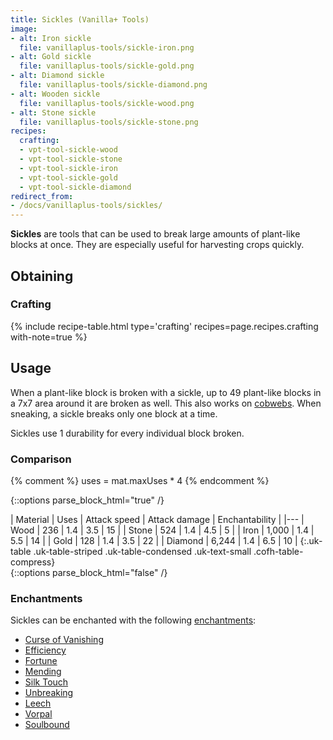 ```yaml
---
title: Sickles (Vanilla+ Tools)
image:
- alt: Iron sickle
  file: vanillaplus-tools/sickle-iron.png
- alt: Gold sickle
  file: vanillaplus-tools/sickle-gold.png
- alt: Diamond sickle
  file: vanillaplus-tools/sickle-diamond.png
- alt: Wooden sickle
  file: vanillaplus-tools/sickle-wood.png
- alt: Stone sickle
  file: vanillaplus-tools/sickle-stone.png
recipes:
  crafting:
  - vpt-tool-sickle-wood
  - vpt-tool-sickle-stone
  - vpt-tool-sickle-iron
  - vpt-tool-sickle-gold
  - vpt-tool-sickle-diamond
redirect_from:
- /docs/vanillaplus-tools/sickles/
---
```


**Sickles** are tools that can be used to break large amounts of plant-like
blocks at once. They are especially useful for harvesting crops quickly.


Obtaining
---------

### Crafting
{% include recipe-table.html type='crafting' recipes=page.recipes.crafting with-note=true %}


Usage
-----

When a plant-like block is broken with a sickle, up to 49 plant-like blocks in a
7x7 area around it are broken as well. This also works on
[cobwebs](https://minecraft.gamepedia.com/Cobweb). When sneaking, a sickle
breaks only one block at a time.

Sickles use 1 durability for every individual block broken.

### Comparison
{% comment %}
uses = mat.maxUses * 4
{% endcomment %}

{::options parse_block_html="true" /}
<div class="uk-overflow-container">
| Material | Uses | Attack speed | Attack damage | Enchantability |
|---
| Wood | 236 | 1.4 | 3.5 | 15 |
| Stone | 524 | 1.4 | 4.5 | 5 |
| Iron | 1,000 | 1.4 | 5.5 | 14 |
| Gold | 128 | 1.4 | 3.5 | 22 |
| Diamond | 6,244 | 1.4 | 6.5 | 10 |
{:.uk-table .uk-table-striped .uk-table-condensed .uk-text-small .cofh-table-compress}
</div>
{::options parse_block_html="false" /}

### Enchantments
Sickles can be enchanted with the following
[enchantments](https://minecraft.gamepedia.com/Enchanting):

* [Curse of Vanishing](https://minecraft.gamepedia.com/Enchanting#Curse_of_Vanishing)
* [Efficiency](https://minecraft.gamepedia.com/Enchanting#Efficiency)
* [Fortune](https://minecraft.gamepedia.com/Enchanting#Fortune)
* [Mending](https://minecraft.gamepedia.com/Enchanting#Mending)
* [Silk Touch](https://minecraft.gamepedia.com/Enchanting#Silk_Touch)
* [Unbreaking](https://minecraft.gamepedia.com/Enchanting#Unbreaking)
* [Leech](/docs/1.12/cofh-core-4/leech/)
* [Vorpal](/docs/1.12/cofh-core-4/vorpal/)
* [Soulbound](/docs/1.12/cofh-core-4/soulbound/)
